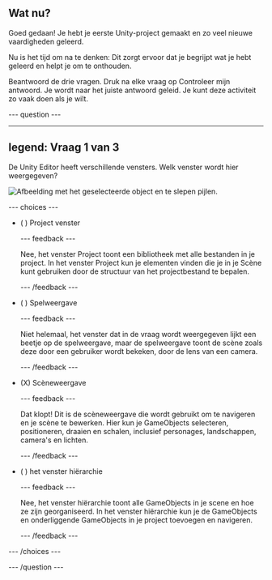 ## Wat nu?

Goed gedaan! Je hebt je eerste Unity-project gemaakt en zo veel nieuwe vaardigheden geleerd.

Nu is het tijd om na te denken: Dit zorgt ervoor dat je begrijpt wat je hebt geleerd en helpt je om te onthouden.

Beantwoord de drie vragen. Druk na elke vraag op Controleer mijn antwoord. Je wordt naar het juiste antwoord geleid. Je kunt deze activiteit zo vaak doen als je wilt.

--- question ---

---
legend: Vraag 1 van 3
---

De Unity Editor heeft verschillende vensters. Welk venster wordt hier weergegeven?

![Afbeelding met het geselecteerde object en te slepen pijlen.](images/object-move-view.png)


--- choices ---

- ( ) Project venster

  --- feedback ---

  Nee, het venster Project toont een bibliotheek met alle bestanden in je project. In het venster Project kun je elementen vinden die je in je Scène kunt gebruiken door de structuur van het projectbestand te bepalen.

  --- /feedback ---

- ( ) Spelweergave

  --- feedback ---

  Niet helemaal, het venster dat in de vraag wordt weergegeven lijkt een beetje op de spelweergave, maar de spelweergave toont de scène zoals deze door een gebruiker wordt bekeken, door de lens van een camera.

  --- /feedback ---

- (X) Scèneweergave

  --- feedback ---

  Dat klopt! Dit is de scèneweergave die wordt gebruikt om te navigeren en je scène te bewerken. Hier kun je GameObjects selecteren, positioneren, draaien en schalen, inclusief personages, landschappen, camera's en lichten.

  --- /feedback ---

- ( ) het venster hiërarchie

  --- feedback ---

  Nee, het venster hiërarchie toont alle GameObjects in je scene en hoe ze zijn georganiseerd. In het venster hiërarchie kun je de GameObjects en onderliggende GameObjects in je project toevoegen en navigeren.

  --- /feedback ---

--- /choices ---

--- /question ---
